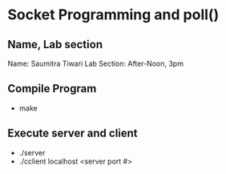 # Socket Programming and poll()

## Name, Lab section
Name: Saumitra Tiwari
Lab Section: After-Noon, 3pm

## Compile Program
- make

## Execute server and client
- ./server
- ./cclient localhost <server port #>
